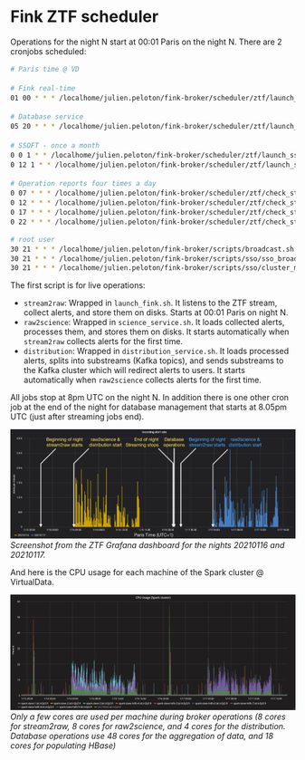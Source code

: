 # Fink ZTF scheduler

Operations for the night N start at 00:01 Paris on the night N. There are 2 cronjobs scheduled:

```bash
# Paris time @ VD

# Fink real-time
01 00 * * * /localhome/julien.peloton/fink-broker/scheduler/ztf/launch_stream.sh

# Database service
05 20 * * * /localhome/julien.peloton/fink-broker/scheduler/ztf/launch_db.sh

# SSOFT - once a month
0 0 1 * * /localhome/julien.peloton/fink-broker/scheduler/ztf/launch_ssoft.sh
0 12 1 * * /localhome/julien.peloton/fink-broker/scheduler/ztf/launch_sso_resolver.sh

# Operation reports four times a day
0 07 * * * /localhome/julien.peloton/fink-broker/scheduler/ztf/check_status.sh --     telegram
0 12 * * * /localhome/julien.peloton/fink-broker/scheduler/ztf/check_status.sh --     telegram
0 17 * * * /localhome/julien.peloton/fink-broker/scheduler/ztf/check_status.sh --     telegram
0 22 * * * /localhome/julien.peloton/fink-broker/scheduler/ztf/check_status.sh --     telegram
```

```bash
# root user
30 21 * * * /localhome/julien.peloton/fink-broker/scripts/broadcast.sh
30 21 * * * /localhome/julien.peloton/fink-broker/scripts/sso/sso_broadcast.sh
30 21 * * * /localhome/julien.peloton/fink-broker/scripts/sso/cluster_mkdir_tmp.sh
```

The first script is for live operations:

- `stream2raw`: Wrapped in `launch_fink.sh`. It listens to the ZTF stream, collect alerts, and store them on disks. Starts at 00:01 Paris on night N.
- `raw2science`: Wrapped in `science_service.sh`. It loads collected alerts, processes them, and stores them on disks. It starts automatically when `stream2raw` collects alerts for the first time.
- `distribution`: Wrapped in `distribution_service.sh`. It loads processed alerts, splits into substreams (Kafka topics), and sends substreams to the Kafka cluster which will redirect alerts to users. It starts automatically when `raw2science` collects alerts for the first time.

All jobs stop at 8pm UTC on the night N. In addition there is one other cron job at the end of the night for database management that starts at 8.05pm UTC (just after streaming jobs end).

![image](schedule_example.png)
_Screenshot from the ZTF Grafana dashboard for the nights 20210116 and 20210117._


And here is the CPU usage for each machine of the Spark cluster @ VirtualData.

![image](cpu_example.png)
_Only a few cores are used per machine during broker operations (8 cores for stream2raw, 8 cores for raw2science, and 4 cores for the distribution. Database operations use 48 cores for the aggregation of data, and 18 cores for populating HBase)_
